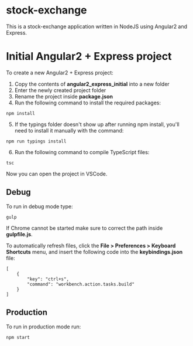 # stock-exchange

This is a stock-exchange application written in NodeJS using Angular2 and Express.



# Initial Angular2 + Express project

To create a new Angular2 + Express project:
 1. Copy the contents of **angular2_express_initial** into a new folder
 2. Enter the newly created project folder
 3. Rename the project inside **package.json**
 4. Run the following command to install the required packages:
 ```
 npm install
 ```
 5. If the typings folder doesn't show up after running npm install, you'll need to install it manually with the command:
 ```
 npm run typings install
 ```
 6. Run the following command to compile TypeScript files:
 ```
 tsc
 ```

Now you can open the project in VSCode.

## Debug

To run in debug mode type:
```
gulp
```
If Chrome cannot be started make sure to correct the path inside **gulpfile.js**.

To automatically refresh files, click the **File > Preferences > Keyboard Shortcuts** menu, and insert the following code into the **keybindings.json** file:
```
[
    {
        "key": "ctrl+s",          
        "command": "workbench.action.tasks.build" 
    }
]
```

## Production

To run in production mode run:
```
npm start
```

